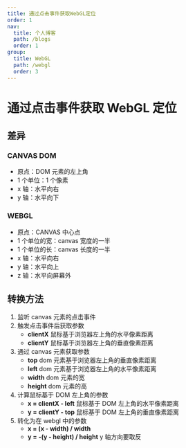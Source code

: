 ```yaml
---
title: 通过点击事件获取WebGL定位
order: 1
nav:
  title: 个人博客
  path: /blogs
  order: 1
group:
  title: WebGL
  path: /webgl
  order: 3
---
```


# 通过点击事件获取 WebGL 定位

## 差异

### CANVAS DOM

- 原点：DOM 元素的左上角
- 1 个单位：1 个像素
- x 轴：水平向右
- y 轴：水平向下

### WEBGL

- 原点：CANVAS 中心点
- 1 个单位的宽：canvas 宽度的一半
- 1 个单位的长：canvas 长度的一半
- x 轴：水平向右
- y 轴：水平向上
- z 轴：水平向屏幕外

## 转换方法

1. 监听 canvas 元素的点击事件
1. 触发点击事件后获取参数
   - **clientX** 鼠标基于浏览器左上角的水平像素距离
   - **clientY** 鼠标基于浏览器左上角的垂直像素距离
1. 通过 canvas 元素获取参数
   - **top** dom 元素基于浏览器左上角的垂直像素距离
   - **left** dom 元素基于浏览器左上角的水平像素距离
   - **width** dom 元素的宽
   - **height** dom 元素的高
1. 计算鼠标基于 DOM 左上角的参数
   - **x = clientX - left** 鼠标基于 DOM 左上角的水平像素距离
   - **y = clientY - top** 鼠标基于 DOM 左上角的垂直像素距离
1. 转化为在 webgl 中的参数
   - **x = (x - width) / width**
   - **y = -(y - height) / height** y 轴方向要取反
